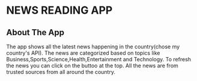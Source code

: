 # NEWS READING APP

## About The App
The app shows all the latest news happening in the country(chose my country's API).
The news are categorized based on topics like Business,Sports,Science,Health,Entertainment and Technology.
To refresh the news you can click on the buttoo at the top.
All the news are from trusted sources from all around the country.
